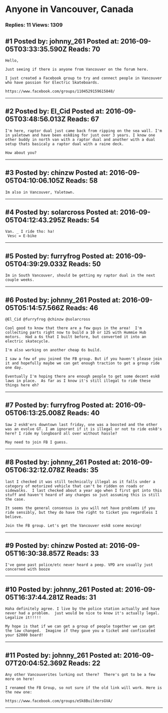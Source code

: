 # Anyone in Vancouver, Canada

### Replies: 11 Views: 1309

## \#1 Posted by: johnny_261 Posted at: 2016-09-05T03:33:35.590Z Reads: 70

```
Hello,

Just seeing if there is anyone from Vancouver on the forum here.

I just created a Facebook group to try and connect people in Vancouver who have passion for Electric Skateboards.

https://www.facebook.com/groups/1104529159615848/
```

---
## \#2 Posted by: El_Cid Posted at: 2016-09-05T03:48:56.013Z Reads: 67

```
I'm here, raptor dual just came back from ripping on the sea wall. I'm in yaletown and have been esk8ing for just over 3 years. I know one other buddy in north van with a raptor dual and another with a dual setup thats basicaly a raptor dual with a raine deck.

How about you?
```

---
## \#3 Posted by: chinzw Posted at: 2016-09-05T04:10:06.105Z Reads: 58

```
Im also in Vancouver, Yaletown.
```

---
## \#4 Posted by: solarcross Posted at: 2016-09-05T04:12:43.295Z Reads: 54

```
Van. _ I ride tho: ha! 
 Vesc = E-bike
```

---
## \#5 Posted by: furryfrog Posted at: 2016-09-05T04:39:29.033Z Reads: 50

```
Im in South Vancouver, should be getting my raptor dual in the next couple weeks.
```

---
## \#6 Posted by: johnny_261 Posted at: 2016-09-05T05:14:57.566Z Reads: 46

```
@El_Cid @furryfrog @chinzw @solarcross

Cool good to know that there are a few guys in the area!  I'm collecting parts right now to build a 10 or 12S with Hummie Hub motors.  Had a 6s that I built before, but converted it into an electric skatecycle.

I'm also working on another cheap 6s build.

I saw a few of you joined the FB group. But if you haven't please join it and hopefully maybe we can get enough traction to get a group ride one day.

Eventually I'm hoping there are enough people to get some decent esk8 laws in place.  As far as I know it's still illegal to ride these things here eh?
```

---
## \#7 Posted by: furryfrog Posted at: 2016-09-05T06:13:25.008Z Reads: 40

```
Saw 2 esk8'ers downtown last friday, one was a boosted and the other was an evolve GT. I am ignorant if it is illegal or not to ride esk8's here? I ride my longboard all over without hassle?

May need to join FB I guess.
```

---
## \#8 Posted by: johnny_261 Posted at: 2016-09-05T06:32:12.078Z Reads: 35

```
last I checked it was still technically illegal as it falls under a category of motorized vehicle that can't be ridden on roads or sidewalks.  I last checked about a year ago when I first got into this stuff and haven't heard of any changes so just assuming this is still the case.

It seems the general consensus is you will not have problems if you ride sensibly, but they do have the right to ticket you regardless I believe.

Join the FB group. Let's get the Vancouver esk8 scene moving!
```

---
## \#9 Posted by: chinzw Posted at: 2016-09-05T16:30:38.857Z Reads: 33

```
I've gone past police/etc never heard a peep. VPD are usually just concerned with booze
```

---
## \#10 Posted by: johnny_261 Posted at: 2016-09-05T16:37:44.281Z Reads: 31

```
Haha definitely agree. I live by the police station actually and have never had a problem.  just would be nice to know it's actually legal. Legalize it!!!!!

My hope is that if we can get a group of people together we can get the law changed.  Imagine if they gave you a ticket and confiscated your $2000 board!
```

---
## \#11 Posted by: johnny_261 Posted at: 2016-09-07T20:04:52.369Z Reads: 22

```
Any other Vancouverites lurking out there?  There's got to be a few more on here!

I renamed the FB Group, so not sure if the old link will work. Here is the new one:

https://www.facebook.com/groups/eSk8BuildersGVA/
```

---
